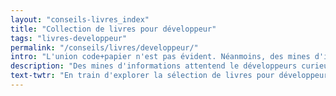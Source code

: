 ```yaml
---
layout: "conseils-livres_index"
title: "Collection de livres pour développeur"
tags: "livres-developpeur"
permalink: "/conseils/livres/developpeur/"
intro: "L'union code+papier n'est pas évident. Néanmoins, des mines d'informations attentend le développeurs curieux souhaitant étendre ses connaissances et enrichir sa bilbliothèque. N'hésitez pas à partager vos lectures."
description: "Des mines d'informations attentend le développeurs curieux souhaitant étendre ses connaissances et enrichir sa bilbliothèque."
text-twtr: "En train d'explorer la sélection de livres pour développeur du @MagDuWebdesign"
---
```

